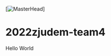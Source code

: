 [![MasterHead](https://data.whicdn.com/images/305380579/original.gif)]

# 2022zjudem-team4
Hello World
